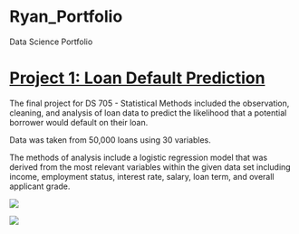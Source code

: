 # Ryan_Portfolio
Data Science Portfolio

# [Project 1: Loan Default Prediction](https://github.com/hassrm08/Loan_Predict)

The final project for DS 705 - Statistical Methods included the observation, cleaning, and analysis of loan data to predict the likelihood that a potential borrower would default on their loan.

Data was taken from 50,000 loans using 30 variables.

The methods of analysis include a logistic regression model that was derived from the most relevant variables within the given data set including income, employment status, interest rate, salary, loan term, and overall applicant grade.

![](https://github.com/hassrm08/Images/blob/main/Loan%20Default%20Accuracy%20Threshold.png)

![](https://github.com/hassrm08/Images/blob/main/Loan%20Default%20Profit%20Threshold.png)

